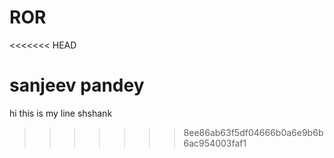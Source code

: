 # ROR
<<<<<<< HEAD

sanjeev pandey
=======
hi this is my line shshank
>>>>>>> 8ee86ab63f5df04666b0a6e9b6b6ac954003faf1
